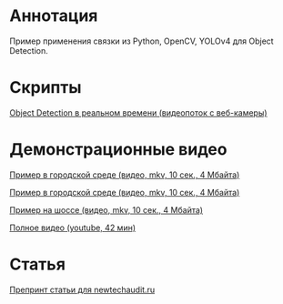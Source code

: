 # Аннотация

Пример применения связки из Python, OpenCV, YOLOv4 для Object Detection.

# Скрипты

[Object Detection в реальном времени (видеопоток с веб-камеры)](../blob/main/object_detector_yolov4-tiny.py)

# Демонстрационные видео

[Пример в городской среде (видео, mkv, 10 сек., 4 Мбайта)](../blob/main/dashcam_city_rostov.mkv)

[Пример в городской среде (видео, mkv, 10 сек., 4 Мбайта)](../blob/main/dashcam_city_yaroslavl.mkv)

[Пример на шоссе (видео, mkv, 10 сек., 4 Мбайта)](../blob/main/dashcam_intercity_rostov-yaroslavl.mkv)

[Полное видео (youtube, 42 мин)](https://www.youtube.com/watch?v=hk09F5n1idw)

# Статья

[Препринт статьи для newtechaudit.ru](../blob/main/Object%20Detection%20with%20Python%2C%20OpenCV%20and%20YOLOv4%20(preprint)%20(v1).pdf)
